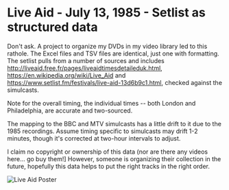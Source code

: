 # Live Aid - July 13, 1985 - Setlist as structured data
Don't ask. A project to organize my DVDs in my video library led to this rathole.
The Excel files and TSV files are identical, just one with formatting.
The setlist pulls from a number of sources and includes http://liveaid.free.fr/pages/liveaidtimesdetaileduk.html, https://en.wikipedia.org/wiki/Live_Aid and https://www.setlist.fm/festivals/live-aid-13d6b9c1.html, checked against the simulcasts.

Note for the overall timing, the individual times -- both London and Philadelphia, are accurate and two-sourced.

The mapping to the BBC and MTV simulcasts has a little drift to it due to the 1985 recordings. Assume timing specific to simulcasts may drift 1-2 minutes, though it's corrected at two-hour intervals to adjust.

I claim no copyright or ownership of this data (nor are there any videos here... go buy them!] However, someone is organizing their collection in the future, hopefully this data helps to put the right tracks in the right order.

![Live Aid Poster](https://github.com/frisch1/live-aid-setlist-data/blob/main/live-aid-posters/Live%20Aid%20(1985)%20-%20Poster.jpg?raw=true)
